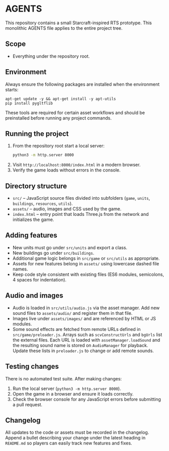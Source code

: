 # AGENTS

This repository contains a small Starcraft-inspired RTS prototype. This monolithic AGENTS file applies to the entire project tree.

## Scope
- Everything under the repository root.

## Environment
Always ensure the following packages are installed when the environment
starts:

```
apt-get update -y && apt-get install -y apt-utils
pip install pygltflib
```
These tools are required for certain asset workflows and should be
preinstalled before running any project commands.

## Running the project
1. From the repository root start a local server:
   ```bash
   python3 -m http.server 8000
   ```
2. Visit `http://localhost:8000/index.html` in a modern browser.
3. Verify the game loads without errors in the console.

## Directory structure
- `src/` – JavaScript source files divided into subfolders (`game`, `units`, `buildings`, `resources`, `utils`).
- `assets/` – audio, images and CSS used by the game.
- `index.html` – entry point that loads Three.js from the network and initializes the game.

## Adding features
- New units must go under `src/units` and export a class.
- New buildings go under `src/buildings`.
- Additional game logic belongs in `src/game` or `src/utils` as appropriate.
- Assets for new features belong in `assets/` using lowercase dashed file names.
- Keep code style consistent with existing files (ES6 modules, semicolons, 4 spaces for indentation).

## Audio and images
- Audio is loaded in `src/utils/audio.js` via the asset manager. Add new sound files to `assets/audio/` and register them in that file.
- Images live under `assets/images/` and are referenced by HTML or JS modules.
- Some sound effects are fetched from remote URLs defined in `src/game/preloader.js`.  Arrays such as `scvConstructUrls` and `bgUrls` list the external files.  Each URL is loaded with `assetManager.loadSound` and the resulting sound name is stored on `AudioManager` for playback.  Update these lists in `preloader.js` to change or add remote sounds.

## Testing changes
There is no automated test suite. After making changes:
1. Run the local server (`python3 -m http.server 8000`).
2. Open the game in a browser and ensure it loads correctly.
3. Check the browser console for any JavaScript errors before submitting a pull request.

## Changelog
All updates to the code or assets must be recorded in the changelog. Append a
bullet describing your change under the latest heading in `README.md` so players
can easily track new features and fixes.

